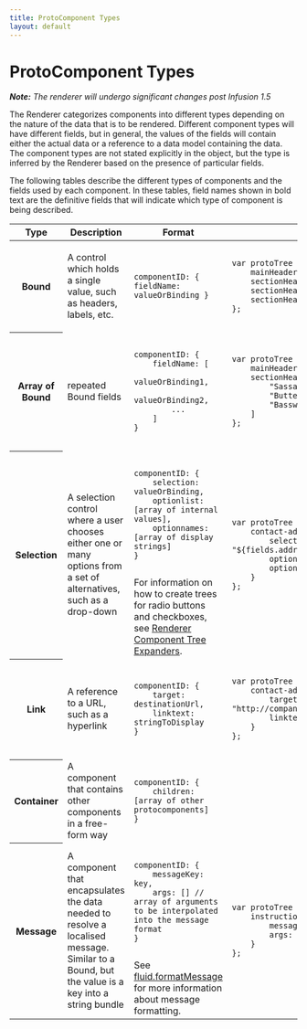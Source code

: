 ```yaml
---
title: ProtoComponent Types
layout: default
---
```


# ProtoComponent Types #

_**Note:** The renderer will undergo significant changes post Infusion 1.5_

The Renderer categorizes components into different types depending on the nature of the data that is to be rendered. Different component types will have different fields, but in general, the values of the fields will contain either the actual data or a reference to a data model containing the data. The component types are not stated explicitly in the object, but the type is inferred by the Renderer based on the presence of particular fields.

The following tables describe the different types of components and the fields used by each component. In these tables, field names shown in bold text are the definitive fields that will indicate which type of component is being described.

<table>
    <thead>
        <tr>
            <th>Type</th>
            <th>Description</th>
            <th>Format</th>
            <th>Example</th>
        </tr>
    </thead>
    <tbody>
        <tr>
            <th>Bound</th>
            <td>
                A control which holds a single value, such as headers, labels, etc.
            </td>
            <td>
            <!-- elements in <pre> aren't indented, as all the whitespace is included in the output -->
                <pre><code>
componentID: { fieldName: valueOrBinding }
                </code></pre>
            </td>
            <td>
                <pre><code>
var protoTree = {
    mainHeader: "Carving Woods",
    sectionHeader1: "Sassafras",
    sectionHeader1: "Butternut",
    sectionHeader1: "Basswood"
};
                </code></pre>
            </td>
        </tr>
        <tr>
            <th>Array of Bound</th>
            <td>repeated Bound fields</td>
            <td>
                <pre><code>
componentID: {
    fieldName: [
        valueOrBinding1,
        valueOrBinding2,
        ...
    ]
}
                </code></pre>
            </td>
            <td>
                <pre><code>
var protoTree = {
    mainHeader: "Carving Woods",
    sectionHeaders: [
        "Sassafras",
        "Butternut",
        "Basswood"
    ]
};
                </code></pre>
            </td>
        </tr>
        <tr>
            <th>Selection</th>
            <td>
                A selection control where a user chooses either one or many options from a set of alternatives, such as a drop-down
            </td>
            <td>
                <pre><code>
componentID: {
    selection: valueOrBinding,
    optionlist: [array of internal values],
    optionnames: [array of display strings]
}
                </code></pre>
                For information on how to create trees for radio buttons and checkboxes, see <a href="RendererComponentTreeExpanders.md">Renderer Component Tree Expanders</a>.
            </td>
            <td>
                <pre><code>
var protoTree = {
    contact-addressType1: {
        selection: "${fields.addressType1}",
        optionlist: ["Home", "Work"],
        optionnames: ["home", "work"]
    }
};
                </code></pre>
            </td>
        </tr>
        <tr>
            <th>Link</th>
            <td>
                A reference to a URL, such as a hyperlink
            </td>
            <td>
                <pre><code>
componentID: {
    target: destinationUrl,
    linktext: stringToDisplay
}
                </code></pre>
            </td>
            <td>
                <pre><code>
var protoTree = {
    contact-addressType1: {
        target: "http://company.com/help/${topic.url}",
        linktext: "${topic.name}"
    }
};
                </code></pre>
            </td>
        </tr>
        <tr>
            <th>Container</th>
            <td>
                A component that contains other components in a free-form way
            </td>
            <td>
                <pre><code>
componentID: {
    children: [array of other protocomponents]
}
                </code></pre>
            </td>
            <td></td>
        </tr>
        <tr>
            <th>Message</th>
            <td>
                A component that encapsulates the data needed to resolve a localised message. Similar to a Bound, but the value is a key into a string bundle
            </td>
            <td>
                <pre><code>
componentID: {
    messageKey: key,
    args: [] // array of arguments to be interpolated into the message format
}
                </code></pre>
                See <a href="https://github.com/fluid-project/infusion/blob/infusion-1.5/src/framework/core/js/JavaProperties.js#L93-L115">fluid.formatMessage</a> for more information about message formatting.
            </td>
            <td>
                <pre><code>
var protoTree = {
    instructions: {
        messageKey: "instructionKey",
        args: ["thing", 3, "%path1"]
    }
};
                </code></pre>
            </td>
        </tr>
    </tbody>
</table>
